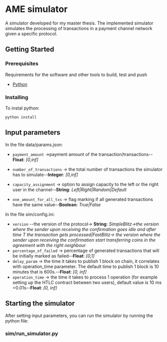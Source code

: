 # AME simulator

A simulator developed for my master thesis.
The implemented simulator simulates the processing of transactions in a payment channel network given a specific protocol.




## Getting Started

### Prerequisites

Requirements for the software and other tools to build, test and push 
- [Python](https://www.python.org/downloads/)



### Installing

To instal python:
    
    python install 


## Input parameters

In the file data/params.json:

-  `payment_amount` ->payment amount of the transaction/transactions--**Float**: *[0,inf]*
-  `number_of_transactions` -> the total number of transactions the simulator has to simulate--**Integer**: *[0,inf]*

-  `capacity_assignment` -> option to assign capacity to the left or the right user in the channel--**String**: *Left|Right|Random|Default*
- `one_amount_for_all_txs` -> flag marking if all generated transactions have the same value--**Boolean**: *True|False*

In the file sim/config.ini:

- `version` --the version of the protocol-> **String**: *SimpleBlitz->the version where the sender upon receiving the confirmation goes idle and after time T the transaction gets processed|FastBlitz-> the version where the sender upon receiving the confirmation start transferring coins in the agreement with the right neighbour*
- `percentage_of_failed` -> percentage of generated transactions that will be initially marked as failed--**Float**: *[0,1]*
- `delay_param` -> the time it takes to publish 1 block on chain, it correlates with operation_time parameter. The default time to publish 1 block is 10 minutes that is 600s.--**Float**: *[0, inf]*
- `operation_time` -> the time it takes to process 1 operation (for example setting up the HTLC contract between two users), default value is 10 ms =0.01s--**Float**: *[0, inf]*

## Starting the simulator

After setting input parameters, you can run the simulator by running the python file:

### sim/run_simulator.py
